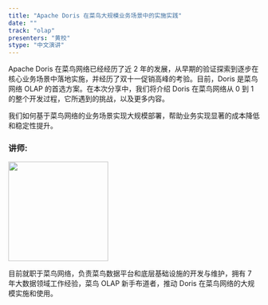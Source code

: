 ```yaml
---
title: "Apache Doris 在菜鸟大规模业务场景中的实施实践"
date: ""
track: "olap"
presenters: "黄校"
stype: "中文演讲"
--- 
```


Apache Doris 在菜鸟网络已经经历了近 2 年的发展，从早期的验证探索到逐步在核心业务场景中落地实施，并经历了双十一促销高峰的考验。目前，Doris 是菜鸟网络 OLAP 的首选方案。在本次分享中，我们将介绍 Doris 在菜鸟网络从 0 到 1 的整个开发过程，它所遇到的挑战，以及更多内容。

我们如何基于菜鸟网络的业务场景实现大规模部署，帮助业务实现显著的成本降低和稳定性提升。

### 讲师:

<img src="https://sessionize.com/image/1078-400o400o1-GejSMzNQmMfJVPtRW5iKKy.jpg" width="200" /><br/>

目前就职于菜鸟网络，负责菜鸟数据平台和底层基础设施的开发与维护，拥有 7 年大数据领域工作经验，菜鸟 OLAP 新手布道者，推动 Doris 在菜鸟网络的大规模实施和使用。
